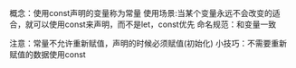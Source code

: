 概念：使用const声明的变量称为常量
使用场景:当某个变量永远不会改变的适合，就可以使用const来声明，而不是let，const优先
命名规范：和变量一致


注意：常量不允许重新赋值，声明的时候必须赋值(初始化)
小技巧：不需要重新赋值的数据使用const